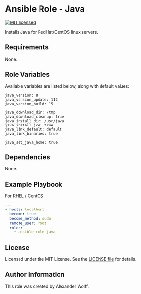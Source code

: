 # Ansible Role - Java

[![MIT licensed](https://img.shields.io/badge/license-MIT-blue.svg)](https://raw.githubusercontent.com/wolffaxn/ansible-role-java/master/LICENSE)

Installs Java for RedHat/CentOS linux servers.

## Requirements

None.

## Role Variables

Available variables are listed below, along with default values:

    java_version: 8
    java_version_update: 112
    java_version_build: 15

    java_download_dir: /tmp
    java_download_cleanup: true
    java_install_dir: /usr/java
    java_install_jce: true
    java_link_default: default
    java_link_binaries: true

    java_set_java_home: true

## Dependencies

None.

## Example Playbook

For RHEL / CentOS

```yaml
---
- hosts: localhost
  become: true
  become_method: sudo
  remote_user: root
  roles:
    - ansible-role-java
```
## License

Licensed under the MIT License. See the [LICENSE file](LICENSE) for details.

## Author Information

This role was created by Alexander Wolff.
